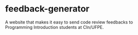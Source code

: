# feedback-generator
A website that makes it easy to send code review feedbacks to Programming Introduction students at CIn/UFPE.
